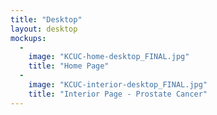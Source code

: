 ```yaml
---
title: "Desktop"
layout: desktop
mockups:
  -
    image: "KCUC-home-desktop_FINAL.jpg"
    title: "Home Page"
  -
    image: "KCUC-interior-desktop_FINAL.jpg"
    title: "Interior Page - Prostate Cancer"
---
```

